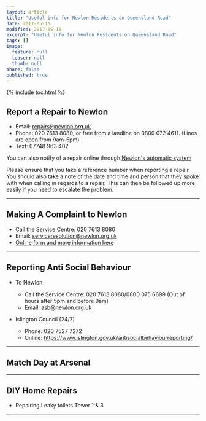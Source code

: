 ```yaml
---
layout: article
title: "Useful info for Newlon Residents on Queensland Road"
date: 2017-05-15
modified: 2017-05-15
excerpt: "Useful info for Newlon Residents on Queensland Road"
tags: []
image:
  feature: null
  teaser: null
  thumb: null
share: false
published: true
---
```


{% include toc.html %}

## Report a Repair to Newlon

+ Email: repairs@newlon.org.uk
+ Phone: 020 7613 8080, or free from a landline on 0800 072 4611. (Lines are open from 9am-5pm)
+ Text: 07748 963 402

You can also notify of a repair online through [Newlon's automatic system](http://www.housecall.co.uk/rep_chk.cfm?ID=733984)

Please ensure that you take a reference number when reporting a repair. You should also take a note of the date and time and person that they spoke with when calling in regards to a repair.  This can then be followed up more easily if you need to escalate the problem.

---

## Making A Complaint to Newlon

+ Call the Service Centre: 020 7613 8080
+ Email: serviceresolution@newlon.org.uk
+ [Online form and more information here](https://www.newlon.org.uk/residents/making-a-complaint/)


---

## Reporting Anti Social Behaviour 

+ To Newlon  
  + Call the Service Centre: 020 7613 8080/0800 075 6699 (Out of hours after 5pm and before 9am)
  + Email: asb@newlon.org.uk
  
+ Islington Council (24/7)
  + Phone: 020 7527 7272 
  + Online: https://www.islington.gov.uk/antisocialbehaviourreporting/


---

## Match Day at Arsenal


---

## DIY Home Repairs 

+ Repairing Leaky toilets Tower 1 & 3 


---

